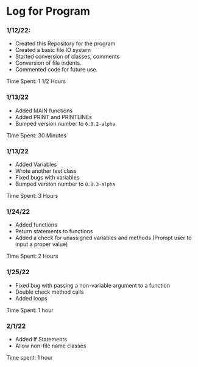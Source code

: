 # Log for Program


### 1/12/22:
 - Created this Repository for the program
 - Created a basic file IO system
 - Started conversion of classes, comments
 - Conversion of file indents.
 - Commented code for future use.

Time Spent: 1 1/2 Hours

### 1/13/22
 - Added MAIN functions
 - Added PRINT and PRINTLINEs
 - Bumped version  number to `0.0.2-alpha`

Time Spent: 30 Minutes

### 1/13/22
 - Added Variables
 - Wrote another test class
 - Fixed bugs with variables
 - Bumped version number to `0.0.3-alpha`

Time Spent: 3 Hours

### 1/24/22
 - Added functions
 - Return statements to functions
 - Added a check for unassigned variables and methods (Prompt user to input a proper value)

Time Spent: 2 Hours

### 1/25/22
 - Fixed bug with passing a non-variable argument to a function
 - Double check method calls
 - Added loops

Time Spent: 1 hour

### 2/1/22
 - Added If Statements
 - Allow non-file name classes

Time spent: 1 hour